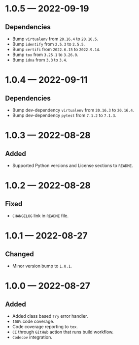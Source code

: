 
<a id='changelog-1.0.5'></a>
# 1.0.5 — 2022-09-19

## Dependencies

- Bump `virtualenv` from `20.16.4` to `20.16.5`.
- Bump `identify` from `2.5.3` to `2.5.5`.
- Bump `certifi` from `2022.6.15` to `2022.9.14`.
- Bump `tox` from `3.25.1` to `3.26.0`.
- Bump `idna` from `3.3` to `3.4`.

<a id='changelog-1.0.4'></a>
# 1.0.4 — 2022-09-11

## Dependencies

- Bump dev-dependency `virtualenv` from `20.16.3` to `20.16.4`.
- Bump dev-dependency `pytest` from `7.1.2` to `7.1.3`.

<a id='changelog-1.0.3'></a>
# 1.0.3 — 2022-08-28

## Added

- Supported Python versions and License sections to `README`.

<a id='changelog-1.0.2'></a>
# 1.0.2 — 2022-08-28

## Fixed

- `CHANGELOG` link in `README` file.

<a id='changelog-1.0.1'></a>
# 1.0.1 — 2022-08-27

## Changed

- Minor version bump to `1.0.1`.

<a id='changelog-1.0.0'></a>
# 1.0.0 — 2022-08-27

## Added

- Added class based `Try` error handler.
- `100%` code coverage.
- Code coverage reporting to `tox`.
- `CI` through `GitHub` action that runs build workflow.
- `Codecov` integration.

